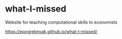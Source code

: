 # what-I-missed

Website for teaching computational skills to economists

<https://epogrebnyak.github.io/what-I-missed/>
